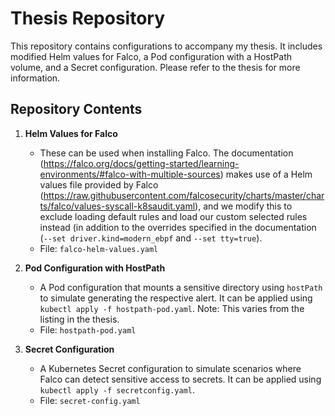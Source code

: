 # Thesis Repository

This repository contains configurations to accompany my thesis. It includes modified Helm values for Falco, a Pod configuration with a HostPath volume, and a Secret configuration. Please refer to the thesis for more information.

## Repository Contents

1. **Helm Values for Falco**
   - These can be used when installing Falco. The documentation (https://falco.org/docs/getting-started/learning-environments/#falco-with-multiple-sources) makes use of a Helm values file provided by Falco (https://raw.githubusercontent.com/falcosecurity/charts/master/charts/falco/values-syscall-k8saudit.yaml), and we modify this to exclude loading default rules and load our custom selected rules instead (in addition to the overrides specified in the documentation (`--set driver.kind=modern_ebpf` and `--set tty=true`).
   - File: `falco-helm-values.yaml`

2. **Pod Configuration with HostPath**
   - A Pod configuration that mounts a sensitive directory using `hostPath` to simulate generating the respective alert. It can be applied using `kubectl apply -f hostpath-pod.yaml`. Note: This varies from the listing in the thesis. 
   - File: `hostpath-pod.yaml`

3. **Secret Configuration**
   - A Kubernetes Secret configuration to simulate scenarios where Falco can detect sensitive access to secrets. It can be applied using `kubectl apply -f secretconfig.yaml`.
   - File: `secret-config.yaml`
